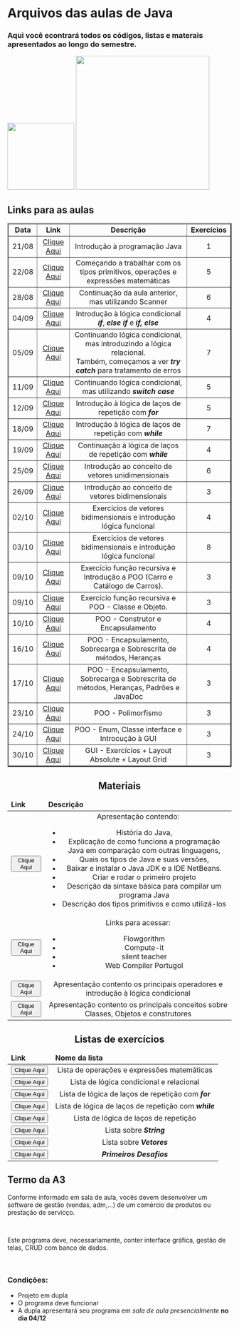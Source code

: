 <div>
<h1>Arquivos das aulas de Java</h1>
<h3>Aqui você econtrará todos os códigos, listas e materais apresentados ao longo do semestre.</h3>
</div>
<div>
<img height="150em" src="https://github-readme-stats.vercel.app/api?username=jcoghi&theme=dracula"/>

<img height="300em" src="https://github-readme-stats.vercel.app/api/top-langs/?username=jcoghi&theme=dracula"/>
</div>
<div>
<h2 aling="center"> Links para as aulas</h2>
<table border=2>
<thead>
<tr>
<td align="center"><strong>Data</strong></td>
<td align="center"><strong>Link</strong></td>
<td align="center"><strong>Descrição<strong></td>
<td align="center"><strong>Exercícios</strong></td>
</tr>
</thead>
<tbody>
<tr>
<td align="center">21/08</td>
<td align="center"><a href="https://github.com/jcoghi/Aula_Java_2023-2/tree/main/aula0821">Clique Aqui</a></td>
<td align="center">Introdução à programação Java</td>
<td align="center">1</td>
</tr>
<tr>
<td align="center">22/08</td>
<td align="center"><a href="https://github.com/jcoghi/Aula_Java_2023-2/tree/main/aula0822">Clique Aqui</a></td>
<td align="center">Começando a trabalhar com os tipos primitivos, operações e expressões matemáticas</td>
<td align="center">5</td>
</tr>
<tr>
<td align="center">28/08</td>
<td align="center"><a href="https://github.com/jcoghi/Aula_Java_2023-2/tree/main/aula0828">Clique Aqui</a></td>
<td align="center">Continuação da aula anterior, mas utilizando Scanner</td>
<td align="center">6</td>
</tr>
<tr>
<td align="center">04/09</td>
<td align="center"><a href="https://github.com/jcoghi/Aula_Java_2023-2/tree/main/aula0904">Clique Aqui</a></td>
<td align="center">Introdução à lógica condicional <strong><em>if</em></strong>, <strong><em>else if</em></strong> e <strong><em>if, else </em></strong></td>
<td align="center">4</td>
</tr>
<tr>
<td align="center">05/09</td>
<td align="center"><a href="https://github.com/jcoghi/Aula_Java_2023-2/tree/main/aula0905">Clique Aqui</a></td>
<td align="center">Continuando lógica condicional, mas introduzindo a lógica relacional.<br>Também, começamos a ver <strong><em>try catch</em></strong> para tratamento de erros</td>
<td align="center">7</td>
</tr>
<tr>
<td align="center">11/09</td>
<td align="center"><a href="https://github.com/jcoghi/Aula_Java_2023-2/tree/main/aula0911">Clique Aqui</a></td>
<td align="center">Continuando lógica condicional, mas utilizando <strong><em>switch case</em><strong></td>
<td align="center">5</td>
</tr>
<tr>
<td align="center">12/09</td>
<td align="center"><a href="https://github.com/jcoghi/Aula_Java_2023-2/tree/main/aula0912">Clique Aqui</a></td>
<td align="center">Introdução à lógica de laços de repetição com <strong><em>for</em><strong></td>
<td align="center">5</td>
</tr>
<tr>
<td align="center">18/09</td>
<td align="center"><a href="https://github.com/jcoghi/Aula_Java_2023-2/tree/main/aula0918">Clique Aqui</a></td>
<td align="center">Introdução à lógica de laços de repetição com <strong><em>while</em><strong></td>
<td align="center">7</td>
</tr>
<tr>
<td align="center">19/09</td>
<td align="center"><a href="https://github.com/jcoghi/Aula_Java_2023-2/tree/main/aula0919">Clique Aqui</a></td>
<td align="center">Continuação à lógica de laços de repetição com <strong><em>while</em><strong></td>
<td align="center">4</td>
</tr>
<tr>
<td align="center">25/09</td>
<td align="center"><a href="https://github.com/jcoghi/Aula_Java_2023-2/tree/main/aula0925">Clique Aqui</a></td>
<td align="center">Introdução ao conceito de vetores unidimensionais</td>
<td align="center">6</td>
</tr>
<tr>
<td align="center">26/09</td>
<td align="center"><a href="https://github.com/jcoghi/Aula_Java_2023-2/tree/main/aula0926">Clique Aqui</a></td>
<td align="center">Introdução ao conceito de vetores bidimensionais</td>
<td align="center">3</td>
</tr>
<tr>
<td align="center">02/10</td>
<td align="center"><a href="https://github.com/jcoghi/Aula_Java_2023-2/tree/main/aula1002">Clique Aqui</a></td>
<td align="center">Exercícios de vetores bidimensionais e introdução lógica funcional</td>
<td align="center">4</td>
</tr>
<tr>
<td align="center">03/10</td>
<td align="center"><a href="https://github.com/jcoghi/Aula_Java_2023-2/tree/main/aula1003">Clique Aqui</a></td>
<td align="center">Exercícios de vetores bidimensionais e introdução lógica funcional</td>
<td align="center">8</td>
</tr>
<tr>
<td align="center">09/10</td>
<td align="center"><a href="https://github.com/jcoghi/Aula_Java_2023-2/tree/main/aula1009">Clique Aqui</a></td>
<td align="center">Exercício função recursiva e Introdução a POO (Carro e Catálogo de Carros). </td>
<td align="center">3</td>
</tr>
<tr>
<td align="center">09/10</td>
<td align="center"><a href="https://github.com/jcoghi/Aula_Java_2023-2/tree/main/aula1009">Clique Aqui</a></td>
<td align="center">Exercício função recursiva e POO - Classe e Objeto. </td>
<td align="center">3</td>
</tr>
<tr>
<td align="center">10/10</td>
<td align="center"><a href="https://github.com/jcoghi/Aula_Java_2023-2/tree/main/aula1010">Clique Aqui</a></td>
<td align="center">POO - Construtor e Encapsulamento</td>
<td align="center">4</td>
</tr>
<tr>
<td align="center">16/10</td>
<td align="center"><a href="https://github.com/jcoghi/Aula_Java_2023-2/tree/main/aula1016">Clique Aqui</a></td>
<td align="center">POO - Encapsulamento, Sobrecarga e Sobrescrita de métodos, Heranças</td>
<td align="center">4</td>
</tr>
<tr>
<td align="center">17/10</td>
<td align="center"><a href="https://github.com/jcoghi/Aula_Java_2023-2/tree/main/aula1017">Clique Aqui</a></td>
<td align="center">POO - Encapsulamento, Sobrecarga e Sobrescrita de métodos, Heranças, Padrões e JavaDoc</td>
<td align="center">3</td>
</tr>
<tr>
<td align="center">23/10</td>
<td align="center"><a href="https://github.com/jcoghi/Aula_Java_2023-2/tree/main/aula1023">Clique Aqui</a></td>
<td align="center">POO - Polimorfismo</td>
<td align="center">3</td>
</tr>
<tr>
<td align="center">24/10</td>
<td align="center"><a href="https://github.com/jcoghi/Aula_Java_2023-2/tree/main/aula1024">Clique Aqui</a></td>
<td align="center">POO - Enum, Classe interface e Introcução à GUI</td>
<td align="center">3</td>
</tr>
<tr>
<td align="center">30/10</td>
<td align="center"><a href="https://github.com/jcoghi/Aula_Java_2023-2/tree/main/aula1030">Clique Aqui</a></td>
<td align="center">GUI - Exercícios + Layout Absolute + Layout Grid</td>
<td align="center">3</td>
</tr>
</tbody>
</table>
</div>
<div>
<h2 align="center">Materiais</h2>
<table>
<thead>
<tr>
<td><strong>Link</strong></td>
<td><strong>Descrição</strong></td>
</tr>
</thead>
<tbody>
<tr>
<td align="center"><a href="https://github.com/jcoghi/Aula_Java_2023-2/blob/main/Material/Introducao_Java.pdf"><button>Clique Aqui</button></a></td>
<td align="center">Apresentação contendo:
<ul>
<li> História do Java, </li>
<li> Explicação de como funciona a programação Java em comparação com outras linguagens,</li>
<li>Quais os tipos de Java e suas versões,</li>
<li>Baixar e instalar o Java JDK e a IDE NetBeans.</li>
<li>Criar e rodar o primeiro projeto</li>
<li>Descrição da sintaxe básica para compilar um programa Java</li>
<li>Descrição dos tipos primitivos e como utilizá-los</li>
</ul></td>
</tr>
<tr>
<td align="center"><a href="https://github.com/jcoghi/Aula_Java_2023-2/blob/main/Material/Links%20Importantes.txt"><button>Clique Aqui</button></a></td>
<td align="center">Links para acessar:
<ul>
<li>Flowgorithm</li>
<li>Compute-it</li>
<li>silent teacher</li>
<li>Web Compiler Portugol</li>
</ul></td>
</tr>
<tr>
<td align="center"><a href="https://github.com/jcoghi/Aula_Java_2023-2/blob/main/Material/Operadores_E_Condicional.pdf"><button>Clique Aqui</button></a></td>
<td align="center">Apresentação contento os principais operadores e introdução à lógica condicional </td>
</tr>
<tr>
<td align="center"><a href="https://github.com/jcoghi/Aula_Java_2023-2/blob/main/Material/Introducao_Classe.pdf"><button>Clique Aqui</button></a></td>
<td align="center">Apresentação contento os principais conceitos sobre Classes, Objetos e construtores </td>
</tr>
</tbody>
</table>
</div>
<div>
<h2 align="center">Listas de exercícios</h2>
<table>
<tr>
<thead>
<td><strong>Link</strong></td>
<td><strong>Nome da lista</strong></td>
</tr>
</thead>
<tbody>
<tr>
<td align="center"><a href="https://github.com/jcoghi/Aula_Java_2023-2/blob/main/Material/ListaOperadores.pdf"><button>Clique Aqui</button></a></td>
<td align="center">Lista de operações e expressões matemáticas</td>
</tr>
<tr>
<td align="center"><a href="https://github.com/jcoghi/Aula_Java_2023-2/blob/main/Material/ListaCondicional.pdf"><button>Clique Aqui</button></a></td>
<td align="center">Lista de lógica condicional e relacional</td>
</tr>
<tr>
<td align="center"><a href="https://github.com/jcoghi/Aula_Java_2023-2/blob/main/Material/ListaFor.pdf"><button>Clique Aqui</button></a></td>
<td align="center">Lista de lógica de laços de repetição com <strong><em>for</em></strong></td>
</tr>
<tr>
<td align="center"><a href="https://github.com/jcoghi/Aula_Java_2023-2/blob/main/Material/ListaWhile.pdf"><button>Clique Aqui</button></a></td>
<td align="center">Lista de lógica de laços de repetição com <strong><em>while</em></strong></td>
</tr>
<tr>
<td align="center"><a href="https://github.com/jcoghi/Aula_Java_2023-2/blob/main/Material/ListaLooping.pdf"><button>Clique Aqui</button></a></td>
<td align="center">Lista de lógica de laços de repetição</td>
</tr>
<tr>
<td align="center"><a href="https://github.com/jcoghi/Aula_Java_2023-2/blob/main/Material/ListaString.pdf"><button>Clique Aqui</button></a></td>
<td align="center">Lista sobre <strong><em>String</em></strong></td>
</tr>
<tr>
<td align="center"><a href="https://github.com/jcoghi/Aula_Java_2023-2/blob/main/Material/ListaVetores.pdf"><button>Clique Aqui</button></a></td>
<td align="center">Lista sobre <strong><em>Vetores</em></strong></td>
</tr>
<tr>
<td align="center"><a href="https://github.com/jcoghi/Aula_Java_2023-2/blob/main/Material/ListaDesafios.pdf"><button>Clique Aqui</button></a></td>
<td align="center"><strong><em>Primeiros Desafios</em></strong></td>
</tr>
</tbody>
</table>
</div>
<div>
	<h2>Termo da A3</h2>
	<p>Conforme informado em sala de aula, vocês devem desenvolver um software de gestão (vendas, adm,...) de um comércio de produtos ou prestação de servicço.</p><br>
	<p>Este programa deve, necessariamente, conter interface gráfica, gestão de telas, CRUD com banco de dados.</p><br>
	<h3>Condições:</h3>
	<ul>
		<li>Projeto em dupla</li>
		<li>O programa deve funcionar</li>
		<li>A dupla apresentará seu programa em <em>sala de aula presencialmente</em> <strong>no dia 04/12</strong></li>
	</ul>

</div>